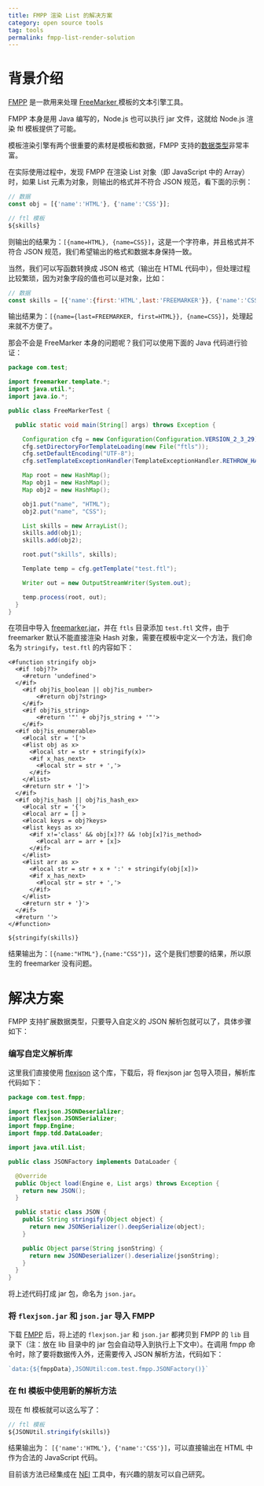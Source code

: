 ```yaml
---
title: FMPP 渲染 List 的解决方案
category: open source tools
tag: tools
permalink: fmpp-list-render-solution
---
```


# 背景介绍

[FMPP](http://fmpp.sourceforge.net/index.html) 是一款用来处理 [FreeMarker ](https://freemarker.apache.org/) 模板的文本引擎工具。

FMPP 本身是用 Java 编写的，Node.js 也可以执行 jar 文件，这就给 Node.js 渲染 ftl 模板提供了可能。

模板渲染引擎有两个很重要的素材是模板和数据，FMPP 支持的[数据类型](http://fmpp.sourceforge.net/dataloader.html)非常丰富。

在实际使用过程中，发现 FMPP 在渲染 List 对象（即 JavaScript 中的 Array）时，如果 List 元素为对象，则输出的格式并不符合 JSON 规范，看下面的示例：

```js
// 数据
const obj = [{'name':'HTML'}, {'name':'CSS'}];
```

```js
// ftl 模板
${skills}
```

则输出的结果为：`[{name=HTML}, {name=CSS}]`，这是一个字符串，并且格式并不符合 JSON 规范，我们希望输出的格式和数据本身保持一致。

当然，我们可以写函数转换成 JSON 格式（输出在 HTML 代码中），但处理过程比较繁琐，因为对象字段的值也可以是对象，比如：

```js
// 数据
const skills = [{'name':{first:'HTML',last:'FREEMARKER'}}, {'name':'CSS'}];
```

输出结果为：`[{name={last=FREEMARKER, first=HTML}}, {name=CSS}]`，处理起来就不方便了。

那会不会是 FreeMarker 本身的问题呢？我们可以使用下面的 Java 代码进行验证：

```java
package com.test;

import freemarker.template.*;
import java.util.*;
import java.io.*;

public class FreeMarkerTest {

  public static void main(String[] args) throws Exception {

    Configuration cfg = new Configuration(Configuration.VERSION_2_3_29);
    cfg.setDirectoryForTemplateLoading(new File("ftls"));
    cfg.setDefaultEncoding("UTF-8");
    cfg.setTemplateExceptionHandler(TemplateExceptionHandler.RETHROW_HANDLER);

    Map root = new HashMap();
    Map obj1 = new HashMap();
    Map obj2 = new HashMap();

    obj1.put("name", "HTML");
    obj2.put("name", "CSS");

    List skills = new ArrayList();
    skills.add(obj1);
    skills.add(obj2);

    root.put("skills", skills);

    Template temp = cfg.getTemplate("test.ftl");

    Writer out = new OutputStreamWriter(System.out);

    temp.process(root, out);
  }
}
```

在项目中导入 [freemarker.jar](https://freemarker.apache.org/freemarkerdownload.html)，并在 `ftls` 目录添加 `test.ftl` 文件，由于 freemarker 默认不能直接渲染 Hash 对象，需要在模板中定义一个方法，我们命名为 `stringify`，`test.ftl` 的内容如下：

```shell
<#function stringify obj>
  <#if !obj??>
    <#return 'undefined'>
  </#if>
    <#if obj?is_boolean || obj?is_number>
        <#return obj?string>
    </#if>
    <#if obj?is_string>
        <#return '"' + obj?js_string + '"'>
    </#if>
  <#if obj?is_enumerable>
    <#local str = '['>
    <#list obj as x>
      <#local str = str + stringify(x)>
      <#if x_has_next>
        <#local str = str + ','>
      </#if>
    </#list>
    <#return str + ']'>
  </#if>
  <#if obj?is_hash || obj?is_hash_ex>
    <#local str = '{'>
    <#local arr = [] >
    <#local keys = obj?keys>
    <#list keys as x>
      <#if x!='class' && obj[x]?? && !obj[x]?is_method>
        <#local arr = arr + [x]>
      </#if>
    </#list>
    <#list arr as x>
      <#local str = str + x + ':' + stringify(obj[x])>
      <#if x_has_next>
        <#local str = str + ','>
      </#if>
    </#list>
    <#return str + '}'>
  </#if>
  <#return ''>
</#function>

${stringify(skills)}
```

结果输出为：`[{name:"HTML"},{name:"CSS"}]`，这个是我们想要的结果，所以原生的 freemarker 没有问题。


# 解决方案

FMPP 支持扩展数据类型，只要导入自定义的 JSON 解析包就可以了，具体步骤如下：

### 编写自定义解析库
这里我们直接使用 [flexjson](https://sourceforge.net/projects/flexjson/files/) 这个库，下载后，将 flexjson jar 包导入项目，解析库代码如下：

```java
package com.test.fmpp;

import flexjson.JSONDeserializer;
import flexjson.JSONSerializer;
import fmpp.Engine;
import fmpp.tdd.DataLoader;

import java.util.List;

public class JSONFactory implements DataLoader {

  @Override
  public Object load(Engine e, List args) throws Exception {
    return new JSON();
  }

  public static class JSON {
    public String stringify(Object object) {
      return new JSONSerializer().deepSerialize(object);
    }

    public Object parse(String jsonString) {
      return new JSONDeserializer().deserialize(jsonString);
    }
  }
}
```

将上述代码打成 jar 包，命名为 `json.jar`。


### 将 `flexjson.jar` 和 `json.jar` 导入 FMPP

下载 [FMPP](http://fmpp.sourceforge.net/index.html) 后，将上述的 `flexjson.jar` 和 `json.jar` 都拷贝到 FMPP 的 `lib` 目录下（注：放在 lib 目录中的 jar 包会自动导入到执行上下文中）。在调用 fmpp 命令时，除了要将数据传入外，还需要传入 JSON 解析方法，代码如下：

```js
`data:{${fmppData},JSONUtil:com.test.fmpp.JSONFactory()}`
```

### 在 ftl 模板中使用新的解析方法

现在 ftl 模板就可以这么写了：

```js
// ftl 模板
${JSONUtil.stringify(skills)}
```

结果输出为： `[{'name':'HTML'}, {'name':'CSS'}]`，可以直接输出在 HTML 中作为合法的 JavaScript 代码。

目前该方法已经集成在 [NEI](https://github.com/NEIAPI/nei-toolkit/blob/master/lib/node-fmpp/index.js#L44) 工具中，有兴趣的朋友可以自己研究。
